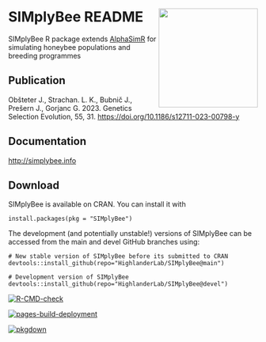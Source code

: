# SIMplyBee README <img src="vignettes/SIMplyBee_logo_small.png" align="right" height="200"/>

SIMplyBee R package extends [AlphaSimR](https://CRAN.R-project.org/package=AlphaSimR)
for simulating honeybee populations and breeding programmes

## Publication

Obšteter J., Strachan. L. K., Bubnič J., Prešern J., Gorjanc G. 2023. Genetics Selection Evolution, 55, 31. https://doi.org/10.1186/s12711-023-00798-y

## Documentation

http://simplybee.info

## Download

SIMplyBee is available on CRAN. You can install it with 

    install.packages(pkg = "SIMplyBee")

The development (and potentially unstable!) versions of SIMplyBee can be
accessed from the main and devel GitHub branches using:

    # New stable version of SIMplyBee before its submitted to CRAN
    devtools::install_github(repo="HighlanderLab/SIMplyBee@main")

    # Development version of SIMplyBee
    devtools::install_github(repo="HighlanderLab/SIMplyBee@devel")

 <!-- badges: start -->
[![R-CMD-check](https://github.com/HighlanderLab/SIMplyBee/actions/workflows/R-CMD-check.yaml/badge.svg?branch=devel)](https://github.com/HighlanderLab/SIMplyBee/actions/workflows/R-CMD-check.yaml)
  <!-- badges: end -->

<!-- badges: start -->
  [![pages-build-deployment](https://github.com/HighlanderLab/SIMplyBee/actions/workflows/pages/pages-build-deployment/badge.svg)](https://github.com/HighlanderLab/SIMplyBee/actions/workflows/pages/pages-build-deployment)
<!-- badges: end -->

<!-- badges: start -->
[![pkgdown](https://github.com/HighlanderLab/SIMplyBee/actions/workflows/pkgdown.yaml/badge.svg)](https://github.com/HighlanderLab/SIMplyBee/actions/workflows/pkgdown.yaml)
<!-- badges: end -->
